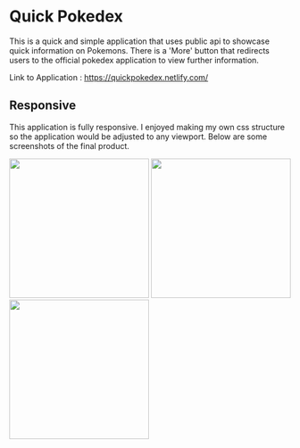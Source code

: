 # Quick Pokedex
This is a quick and simple application that uses public api to showcase quick information on Pokemons.
There is a 'More' button that redirects users to the official pokedex application to view further information.

Link to Application : https://quickpokedex.netlify.com/

## Responsive
This application is fully responsive. I enjoyed making my own css structure so the application would be adjusted to any viewport.
Below are some screenshots of the final product.

<img src='img/qp_desktop' width='250px'>
<img src='img/qp_ipad' width='250px'>
<img src='img/qp_mobile' width='250px'>